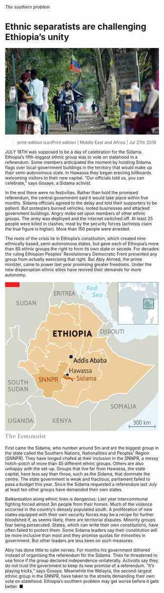###### The southern problem

# Ethnic separatists are challenging Ethiopia’s unity 

![image](images/20190727_MAP502.jpg) 

> print-edition iconPrint edition | Middle East and Africa | Jul 27th 2019 

JULY 18TH was supposed to be a day of celebration for the Sidama. Ethiopia’s fifth-biggest ethnic group was to vote on statehood in a referendum. Some members anticipated the moment by hoisting Sidama flags over local-government buildings in the territory that would make up their semi-autonomous state. In Hawassa they began erecting billboards welcoming visitors to their new capital. “Our officials told us, you can celebrate,” says Gosaye, a Sidama activist. 

In the end there were no festivities. Rather than hold the promised referendum, the central government said it would take place within five months. Sidama officials agreed to the delay and told their supporters to be patient. But protesters burned vehicles, looted businesses and attacked government buildings. Angry mobs set upon members of other ethnic groups. The army was deployed and the internet switched off. At least 25 people were killed in clashes, most by the security forces (activists claim the true figure is higher). More than 150 people were arrested. 

The roots of the crisis lie in Ethiopia’s constitution, which created nine ethnically based, semi-autonomous states, but gave each of Ethiopia’s more than 80 ethnic groups the right to form its own state or secede. For decades the ruling Ethiopian Peoples’ Revolutionary Democratic Front prevented any group from actually exercising that right. But Abiy Ahmed, the prime minister, came to power last year promising greater freedoms. Under the new dispensation ethnic elites have revived their demands for more autonomy. 

![image](images/20190727_MAM996.png) 

First came the Sidama, who number around 5m and are the biggest group in the state called the Southern Nations, Nationalities and Peoples’ Region (SNNPR). They have longed chafed at their inclusion in the SNNPR, a messy hotch-potch of more than 45 different ethnic groups. Others are also unhappy with the set-up. Groups that live far from Hawassa, the state capital, have less say than those, such as the Sidama, that dominate the centre. The state government is weak and fractious; parliament failed to pass a budget this year. Since the Sidama requested a referendum last July at least ten other groups have demanded their own states. 

Balkanisation along ethnic lines is dangerous. Last year intercommunal fighting forced almost 3m people from their homes. Much of the violence occurred in the country’s densely populated south. A proliferation of new states equipped with their own security forces may be a recipe for further bloodshed if, as seems likely, there are territorial disputes. Minority groups fear being persecuted. States, which can write their own constitutions, have often failed to protect them. Some Sidama leaders say their constitution will be more inclusive than most and they promise quotas for minorities in government. But other leaders are less keen on such measures. 

Abiy has done little to calm nerves. For months his government dithered instead of organising the referendum for the Sidama. Then he threatened to use force if the group declared independence unilaterally. Activists say they do not trust the government to keep its new promise of a referendum. “It’s playing tricks,” says Gosaye. Meanwhile the Welayta, the second-largest ethnic group in the SNNPR, have taken to the streets demanding their own vote on statehood. Ethiopia’s southern problem may get worse before it gets better. ■ 

